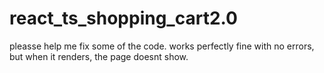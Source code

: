 # react_ts_shopping_cart2.0

pleasse help me fix some of the code. works perfectly fine with no errors, but when it renders, the page doesnt show. 
